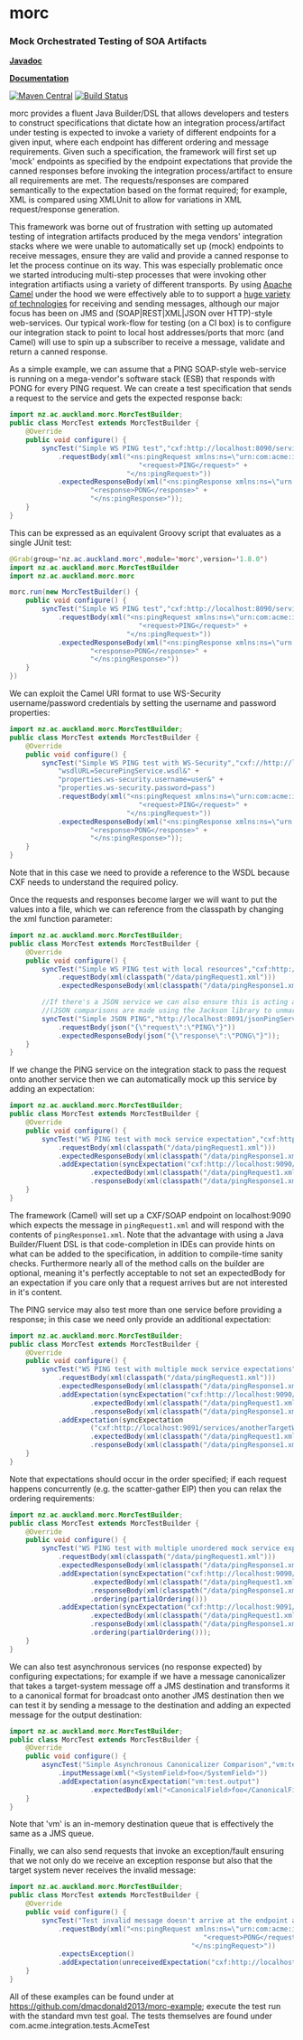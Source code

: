 morc
==================================================
### Mock Orchestrated Testing of SOA Artifacts

**[Javadoc](http://uoa-group-applications.github.io/morc/apidocs/)**

**[Documentation](https://github.com/uoa-group-applications/morc/wiki)**

[![Maven Central](https://maven-badges.herokuapp.com/maven-central/nz.ac.auckland.morc/morc/badge.svg)](https://maven-badges.herokuapp.com/maven-central/nz.ac.auckland.morc/morc) [![Build Status](https://travis-ci.org/uoa-group-applications/morc.png)](http://travis-ci.org/uoa-group-applications/morc)

morc provides a fluent Java Builder/DSL that allows developers and testers to construct specifications that dictate how an integration process/artifact under testing is expected to invoke a variety of different endpoints for a given input, where each endpoint has different ordering and message requirements. Given such a specification, the framework will first set up 'mock' endpoints as specified by the endpoint expectations that provide the canned responses before invoking the integration process/artifact to ensure all requirements are met. The requests/responses are compared semantically to the expectation based on the format required; for example, XML is compared using XMLUnit to allow for variations in XML request/response generation.

This framework was borne out of frustration with setting up automated testing of integration artifacts produced by the mega vendors' integration stacks where we were unable to automatically set up (mock) endpoints to receive messages, ensure they are valid and provide a canned response to let the process continue on its way. This was especially problematic once we started introducing multi-step processes that were invoking other integration artifiacts using a variety of different transports. By using [Apache Camel](http://camel.apache.org/) under the hood we were effectively able to to support a [huge variety of technologies](http://camel.apache.org/components.html) for receiving and sending messages, although our major focus has been on JMS and (SOAP|REST|XML|JSON over HTTP)-style web-services. Our typical work-flow for testing (on a CI box) is to configure our integration stack to point to local host addresses/ports that morc (and Camel) will use to spin up a subscriber to receive a message, validate and return a canned response.

As a simple example, we can assume that a PING SOAP-style web-service is running on a mega-vendor's software stack (ESB) that responds with PONG for every PING request. We can create a test specification that sends a request to the service and gets the expected response back:
```java
import nz.ac.auckland.morc.MorcTestBuilder;
public class MorcTest extends MorcTestBuilder {
    @Override
    public void configure() {
        syncTest("Simple WS PING test","cxf:http://localhost:8090/services/pingService")
            .requestBody(xml("<ns:pingRequest xmlns:ns=\"urn:com:acme:integration:wsdl:pingservice\">" +
                                "<request>PING</request>" +
                             "</ns:pingRequest>"))
            .expectedResponseBody(xml("<ns:pingResponse xmlns:ns=\"urn:com:acme:integration:wsdl:pingservice\">" +
                    "<response>PONG</response>" +
                    "</ns:pingResponse>"));
    }
}
```

This can be expressed as an equivalent Groovy script that evaluates as a single JUnit test:
```java
@Grab(group='nz.ac.auckland.morc',module='morc',version='1.8.0')
import nz.ac.auckland.morc.MorcTestBuilder
import nz.ac.auckland.morc.morc

morc.run(new MorcTestBuilder() {
    public void configure() {
        syncTest("Simple WS PING test","cxf:http://localhost:8090/services/pingService")
            .requestBody(xml("<ns:pingRequest xmlns:ns=\"urn:com:acme:integration:wsdl:pingservice\">" +
                                "<request>PING</request>" +
                             "</ns:pingRequest>"))
            .expectedResponseBody(xml("<ns:pingResponse xmlns:ns=\"urn:com:acme:integration:wsdl:pingservice\">" +
                    "<response>PONG</response>" +
                    "</ns:pingResponse>"))
    }
})
```

We can exploit the Camel URI format to use WS-Security username/password credentials by setting the username and
password properties:
```java
import nz.ac.auckland.morc.MorcTestBuilder;
public class MorcTest extends MorcTestBuilder {
    @Override
    public void configure() {
        syncTest("Simple WS PING test with WS-Security","cxf://http://localhost:8090/services/securePingService?" +
            "wsdlURL=SecurePingService.wsdl&" +
            "properties.ws-security.username=user&" +
            "properties.ws-security.password=pass")
            .requestBody(xml("<ns:pingRequest xmlns:ns=\"urn:com:acme:integration:wsdl:pingservice\">" +
                                "<request>PING</request>" +
                             "</ns:pingRequest>"))
            .expectedResponseBody(xml("<ns:pingResponse xmlns:ns=\"urn:com:acme:integration:wsdl:pingservice\">" +
                    "<response>PONG</response>" +
                    "</ns:pingResponse>"));
    }
}
```
Note that in this case we need to provide a reference to the WSDL because CXF needs to understand the required policy.

Once the requests and responses become larger we will want to put the values into a file, which we can reference from the classpath by changing the xml function parameter:
```java
import nz.ac.auckland.morc.MorcTestBuilder;
public class MorcTest extends MorcTestBuilder {
    @Override
    public void configure() {
        syncTest("Simple WS PING test with local resources","cxf:http://localhost:8090/services/pingService")
            .requestBody(xml(classpath("/data/pingRequest1.xml")))
            .expectedResponseBody(xml(classpath("/data/pingResponse1.xml")));

        //If there's a JSON service we can also ensure this is acting appropriately
        //(JSON comparisons are made using the Jackson library to unmarshal and compare each value)
        syncTest("Simple JSON PING","http://localhost:8091/jsonPingService")
            .requestBody(json("{\"request\":\"PING\"}"))
            .expectedResponseBody(json("{\"response\":\"PONG\"}"));
    }
}
```


If we change the PING service on the integration stack to pass the request onto another service then we can automatically mock up this service by adding an expectation:
```java
import nz.ac.auckland.morc.MorcTestBuilder;
public class MorcTest extends MorcTestBuilder {
    @Override
    public void configure() {
        syncTest("WS PING test with mock service expectation","cxf:http://localhost:8090/services/pingServiceProxy")
            .requestBody(xml(classpath("/data/pingRequest1.xml")))
            .expectedResponseBody(xml(classpath("/data/pingResponse1.xml")))
            .addExpectation(syncExpectation("cxf:http://localhost:9090/services/targetWS?wsdlURL=PingService.wsdl")
                    .expectedBody(xml(classpath("/data/pingRequest1.xml")))
                    .responseBody(xml(classpath("/data/pingResponse1.xml"))));
    }
}
```
The framework (Camel) will set up a CXF/SOAP endpoint on localhost:9090 which expects the message in `pingRequest1.xml` and will respond with the contents of `pingResponse1.xml`. Note that the advantage with using a Java Builder/Fluent DSL is that code-completion in IDEs can provide hints on what can be added to the specification, in addition to compile-time sanity checks. Furthermore nearly all of the method calls on the builder are optional, meaning it's perfectly acceptable to not set an expectedBody for an expectation if you care only that a request arrives but are not interested in it's content.

The PING service may also test more than one service before providing a response; in this case we need only provide an additional expectation:
```java
import nz.ac.auckland.morc.MorcTestBuilder;
public class MorcTest extends MorcTestBuilder {
    @Override
    public void configure() {
        syncTest("WS PING test with multiple mock service expectations","cxf:http://localhost:8090/services/pingServiceMultiProxy")
            .requestBody(xml(classpath("/data/pingRequest1.xml")))
            .expectedResponseBody(xml(classpath("/data/pingResponse1.xml")))
            .addExpectation(syncExpectation("cxf:http://localhost:9090/services/targetWS?wsdlURL=PingService.wsdl")
                    .expectedBody(xml(classpath("/data/pingRequest1.xml")))
                    .responseBody(xml(classpath("/data/pingResponse1.xml"))))
            .addExpectation(syncExpectation
                    ("cxf:http://localhost:9091/services/anotherTargetWS?wsdlURL=PingService.wsdl")
                    .expectedBody(xml(classpath("/data/pingRequest1.xml")))
                    .responseBody(xml(classpath("/data/pingResponse1.xml"))));
    }
}
```
Note that expectations should occur in the order specified; if each request happens concurrently (e.g. the scatter-gather EIP) then you can relax the ordering requirements:
```java
import nz.ac.auckland.morc.MorcTestBuilder;
public class MorcTest extends MorcTestBuilder {
    @Override
    public void configure() {
        syncTest("WS PING test with multiple unordered mock service expectations","cxf:http://localhost:8090/services/pingServiceMultiProxyUnordered")
            .requestBody(xml(classpath("/data/pingRequest1.xml")))
            .expectedResponseBody(xml(classpath("/data/pingResponse1.xml")))
            .addExpectation(syncExpectation("cxf:http://localhost:9090/services/targetWS?wsdlURL=PingService.wsdl")
                    .expectedBody(xml(classpath("/data/pingRequest1.xml")))
                    .responseBody(xml(classpath("/data/pingResponse1.xml")))
                    .ordering(partialOrdering()))
            .addExpectation(syncExpectation("cxf:http://localhost:9091/services/anotherTargetWS?wsdlURL=PingService.wsdl")
                    .expectedBody(xml(classpath("/data/pingRequest1.xml")))
                    .responseBody(xml(classpath("/data/pingResponse1.xml")))
                    .ordering(partialOrdering()));
    }
}
```

We can also test asynchronous services (no response expected) by configuring expectations; for example if we have a message canonicalizer that takes a target-system message off a JMS destination and transforms it to a canonical format for broadcast onto another JMS destination then we can test it by sending a message to the destination and adding an expected message for the output destination:
```java
import nz.ac.auckland.morc.MorcTestBuilder;
public class MorcTest extends MorcTestBuilder {
    @Override
    public void configure() {
        asyncTest("Simple Asynchronous Canonicalizer Comparison","vm:test.input")
            .inputMessage(xml("<SystemField>foo</SystemField>"))
            .addExpectation(asyncExpectation("vm:test.output")
                    .expectedBody(xml("<CanonicalField>foo</CanonicalField>")));
    }
}
```
Note that 'vm' is an in-memory destination queue that is effectively the same as a JMS queue.

Finally, we can also send requests that invoke an exception/fault ensuring that we not only do we receive an exception response but also that the target system never receives the invalid message:
```java
import nz.ac.auckland.morc.MorcTestBuilder;
public class MorcTest extends MorcTestBuilder {
    @Override
    public void configure() {
        syncTest("Test invalid message doesn't arrive at the endpoint and returns exception","cxf:http://localhost:8090/services/pingServiceProxy")
            .requestBody(xml("<ns:pingRequest xmlns:ns=\"urn:com:acme:integration:wsdl:pingservice\">" +
                                                "<request>PONG</request>" +
                                             "</ns:pingRequest>"))
            .expectsException()
            .addExpectation(unreceivedExpectation("cxf:http://localhost:9090/services/targetWS?wsdlURL=PingService.wsdl"));
    }
}
```

All of these examples can be found under at https://github.com/dmacdonald2013/morc-example; execute the test run with the standard mvn test goal. The tests themselves are found under com.acme.integration.tests.AcmeTest
